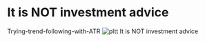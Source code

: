 # It is NOT investment advice
Trying-trend-following-with-ATR
![pltt](https://github.com/HMutlu1/Trying-trend-following-with-ATR/assets/103946480/a2d09508-7fa9-4205-aa22-aa864f93e4d5)
It is NOT investment advice

